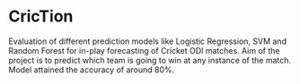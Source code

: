 # CricTion
Evaluation of different prediction models like Logistic Regression, SVM and Random Forest for in-play forecasting of Cricket ODI matches. Aim of the project is to predict which team is going to win at any instance of the match. Model attained the accuracy of around 80%.
